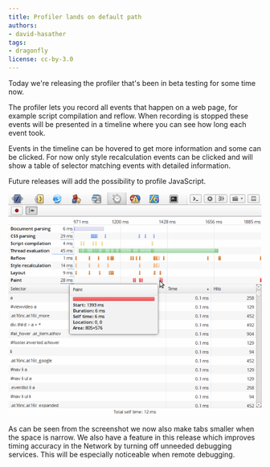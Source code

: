 ```yaml
---
title: Profiler lands on default path
authors:
- david-hasather
tags:
- dragonfly
license: cc-by-3.0
---
```


<p>Today we&#39;re releasing the profiler that&#39;s been in beta testing for some time now.</p>

<p>The profiler lets you record all events that happen on a web page, for example script compilation and reflow. When recording is stopped these events will be presented in a timeline where you can see how long each event took.</p>

<p>Events in the timeline can be hovered to get more information and some can be clicked. For now only style recalculation events can be clicked and will show a table of selector matching events with detailed information.</p>

<p>Future releases will add the possibility to profile JavaScript.</p>

<p><span class='imgcenter'><img alt='' src='/blog/profiler-lands-on-default-path/profiler.png' /></span></p>

<p>As can be seen from the screenshot we now also make tabs smaller when the space is narrow. We also have a feature in this release which improves timing accuracy in the Network by turning off unneeded debugging services. This will be especially noticeable when remote debugging.</p>

